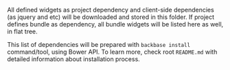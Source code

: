 All defined widgets as project dependency and client-side dependencies (as jquery and etc) will be downloaded and stored in this folder. If project defines bundle as dependency, all bundle widgets will be listed here as well, in flat tree.

This list of dependencies will be prepared with `backbase install` command/tool, using Bower API. To learn more, check root `README.md` with detailed information about installation process.